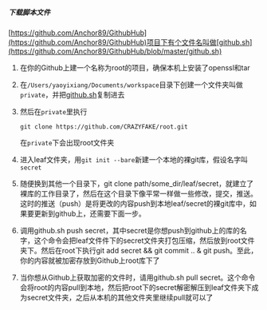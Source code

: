 ##### 下载脚本文件

[https://github.com/Anchor89/GithubHub](https://github.com/Anchor89/GithubHub)项目下有个文件名叫做[github.sh](https://github.com/Anchor89/GithubHub/blob/master/github.sh)

1. 在你的Github上建一个名称为root的项目，确保本机上安装了openssl和tar

2. 在`/Users/yaoyixiang/Documents/workspace`目录下创建一个文件夹叫做`private`，并把[github.sh](https://github.com/Anchor89/GithubHub/blob/master/github.sh)复制进去

3. 然后在`private`里执行

   ```shell
   git clone https://github.com/CRAZYFAKE/root.git
   ```

   在`private`下会出现root文件夹

4. 进入leaf文件夹，用`git init --bare`新建一个本地的裸git库，假设名字叫`secret`

5. 随便换到其他一个目录下，git clone path/some_dir/leaf/secret，就建立了裸库的工作目录了，然后在这个目录下像平常一样做一些修改，提交，推送。这时的推送（push）是将更改的内容push到本地leaf/secret的裸git库中，如果要更新到github上，还需要下面一步。

6. 调用github.sh push secret，其中secret是你想push到github上的库的名字，这个命令会把leaf文件件下的secret文件夹打包压缩，然后放到root文件夹下。然后在root下执行git add secret && git commit .. & git push。至此，你的内容就被加密存放到Github上root库下了

7. 当你想从Github上获取加密的文件时，请用github.sh pull secret。这个命令会将root的内容pull到本地，然后把root下的secret解密解压到leaf文件夹下成为secret文件夹，之后从本机的其他文件夹里继续pull就可以了



